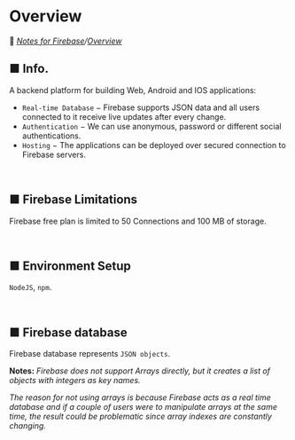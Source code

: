 # Overview

🔗 *<u>[Notes for Firebase](../README.md)</u>/<u>[Overview](#)</u>*

## ■ Info.
A backend platform for building Web, Android and IOS applications:
- `Real-time Database` − Firebase supports JSON data and all users connected to it receive live updates after every change.
- `Authentication` − We can use anonymous, password or different social authentications.
- `Hosting` − The applications can be deployed over secured connection to Firebase servers.

&nbsp;
## ■ Firebase Limitations
Firebase free plan is limited to 50 Connections and 100 MB of storage.

&nbsp;
## ■ Environment Setup	
`NodeJS`, `npm`.

&nbsp;
## ■ Firebase database  	
Firebase database represents `JSON objects`.

**Notes:**
*Firebase does not support Arrays directly, but it creates a list of objects with integers as key names.*

*The reason for not using arrays is because Firebase acts as a real time database and if a couple of users were to manipulate arrays at the same time, the result could be problematic since array indexes are constantly changing.*
